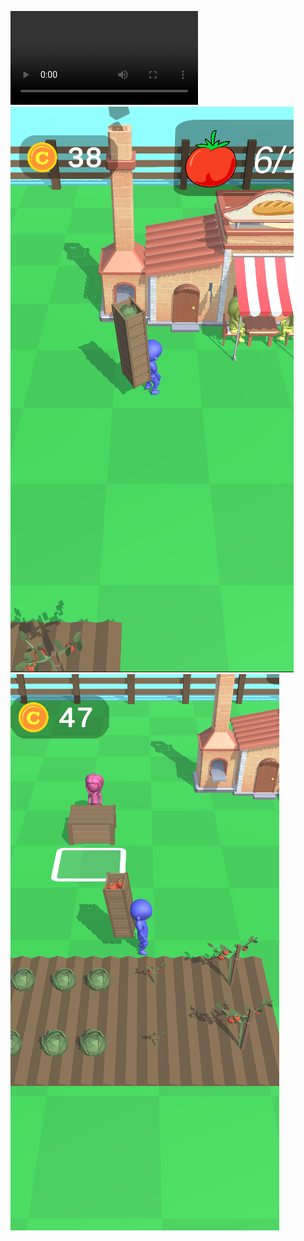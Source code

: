 ![Game video](https://github.com/Ahmet-Burak-Gul/Casual-Game/blob/main/%C4%B0n%20Gane%20Video%20and%20Image/%C4%B0simsiz%20video%20%E2%80%90%20Clipchamp%20ile%20yap%C4%B1ld%C4%B1%20(7).mp4)  <br/>
![Game image](https://github.com/Ahmet-Burak-Gul/Casual-Game/blob/main/%C4%B0n%20Gane%20Video%20and%20Image/Ekran%20g%C3%B6r%C3%BCnt%C3%BCs%C3%BC%202024-03-15%20153823.png) <br/>
![Game image](https://github.com/Ahmet-Burak-Gul/Casual-Game/blob/main/%C4%B0n%20Gane%20Video%20and%20Image/Ekran%20g%C3%B6r%C3%BCnt%C3%BCs%C3%BC%202024-03-15%20153843.png)  <br/>
